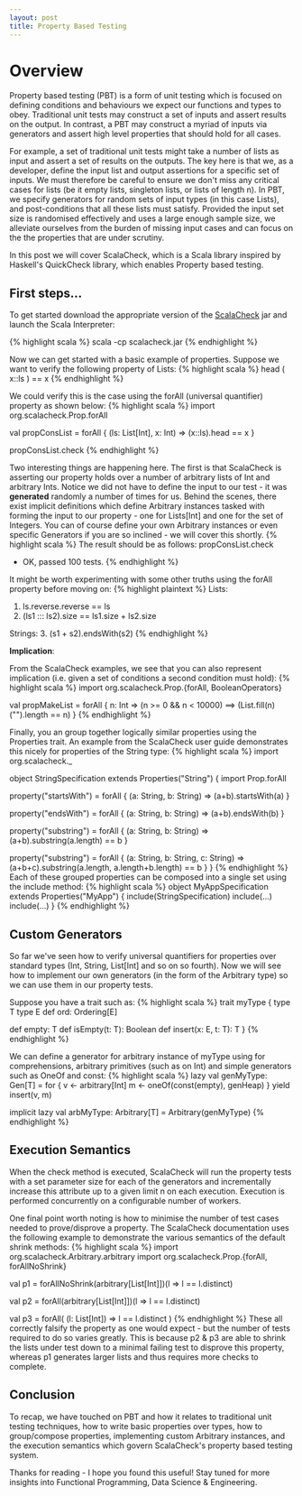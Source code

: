 ```yaml
---
layout: post
title: Property Based Testing
---
```


# Overview

Property based testing (PBT) is a form of unit testing which is focused on defining conditions and behaviours we expect our functions and types to obey. Traditional unit tests may construct a set of inputs and assert results on the output. In contrast, a PBT may construct a myriad of inputs via generators and assert high level properties that should hold for all cases.

For example, a set of traditional unit tests might take a number of lists as input and assert a set of results on the outputs. The key here is that we, as a developer, define the input list and output assertions for a specific set of inputs. We must therefore be careful to ensure we don't miss any critical cases for lists (be it empty lists, singleton lists, or lists of length n). In PBT, we specify generators for random sets of input types (in this case Lists), and post-conditions that all these lists must satisfy. Provided the input set size is randomised effectively and uses a large enough sample size, we alleviate ourselves from the burden of missing input cases and can focus on the the properties that are under scrutiny.

In this post we will cover ScalaCheck, which is a Scala library inspired by Haskell's QuickCheck library, which enables Property based testing.

## First steps...

To get started download the appropriate version of the [ScalaCheck](https://www.scalacheck.org/download.html) jar and launch the Scala Interpreter:

{% highlight scala %}
scala -cp scalacheck.jar
{% endhighlight %}

Now we can get started with a basic example of properties. Suppose we want to verify the following property of Lists:
{% highlight scala %}
head ( x::ls ) == x
{% endhighlight %}

We could verify this is the case using the forAll (universal quantifier) property as shown below:
{% highlight scala %}
import org.scalacheck.Prop.forAll

val propConsList = forAll { (ls: List[Int], x: Int) => 
(x::ls).head == x }

propConsList.check
{% endhighlight %}

Two interesting things are happening here. The first is that ScalaCheck is asserting our property holds over a number of arbitrary lists of Int and arbitrary Ints. Notice we did not have to define the input to our test - it was **generated** randomly a number of times for us. Behind the scenes, there exist implicit definitions which define Arbitrary instances tasked with forming the input to our property - one for Lists[Int] and one for the set of Integers. You can of course define your own Arbitrary instances or even specific Generators if you are so inclined - we will cover this shortly.
{% highlight scala %}
The result should be as follows:
propConsList.check
+ OK, passed 100 tests.
{% endhighlight %}

It might be worth experimenting with some other truths using the forAll property before moving on:
{% highlight plaintext %}
Lists:
1. ls.reverse.reverse == ls
2. (ls1 ::: ls2).size == ls1.size + ls2.size

Strings:
3. (s1 + s2).endsWith(s2)
{% endhighlight %}

**Implication**:

From the ScalaCheck examples, we see that you can also represent implication (i.e. given a set of conditions a second condition must hold):
{% highlight scala %}
import org.scalacheck.Prop.{forAll, BooleanOperators}

val propMakeList = forAll { n: Int =>
  (n >= 0 && n < 10000) ==> (List.fill(n)("").length == n)
}
{% endhighlight %}

Finally, you an group together logically similar properties using the Properties trait. An example from the ScalaCheck user guide demonstrates this nicely for properties of the String type:
{% highlight scala %}
import org.scalacheck._

object StringSpecification extends Properties("String") {
  import Prop.forAll

  property("startsWith") = forAll { (a: String, b: String) =>
    (a+b).startsWith(a)
  }

  property("endsWith") = forAll { (a: String, b: String) =>
    (a+b).endsWith(b)
  }

  property("substring") = forAll { (a: String, b: String) =>
    (a+b).substring(a.length) == b
  }

  property("substring") = forAll { (a: String, b: String, c: String) =>
    (a+b+c).substring(a.length, a.length+b.length) == b
  }
}
{% endhighlight %}
Each of these grouped properties can be composed into a single set using the include method:
{% highlight scala %}
object MyAppSpecification extends Properties("MyApp") {
  include(StringSpecification)
  include(...)
  include(...)
}
{% endhighlight %}

## Custom Generators
So far we've seen how to verify universal quantifiers for properties over standard types (Int, String, List[Int] and so on so fourth). Now we will see how to implement our own generators (in the form of the Arbitrary type) so we can use them in our property tests.

Suppose you have a trait such as:
{% highlight scala %}
trait myType {
  type T 
  type E 
  def ord: Ordering[E]

  def empty: T
  def isEmpty(t: T): Boolean
  def insert(x: E, t: T): T
}
{% endhighlight %}

We can define a generator for arbitrary instance of myType using for comprehensions, arbitrary primitives (such as on Int) and simple generators such as OneOf and const:
{% highlight scala %}
  lazy val genMyType: Gen[T] = for {
    v <- arbitrary[Int]
    m <- oneOf(const(empty), genHeap)
  } yield insert(v, m)

  implicit lazy val arbMyType: Arbitrary[T] = Arbitrary(genMyType)
{% endhighlight %}

## Execution Semantics

When the check method is executed, ScalaCheck will run the property tests with a set parameter size for each of the generators and incrementally increase this attribute up to a given limit n on each execution. Execution is performed concurrently on a configurable number of workers.

One final point worth noting is how to minimise the number of test cases needed to prove/disprove a property. The ScalaCheck documentation uses the following example to demonstrate the various semantics of the default shrink methods:
{% highlight scala %}
import org.scalacheck.Arbitrary.arbitrary
import org.scalacheck.Prop.{forAll, forAllNoShrink}

val p1 = forAllNoShrink(arbitrary[List[Int]])(l => l == l.distinct)

val p2 = forAll(arbitrary[List[Int]])(l => l == l.distinct)

val p3 = forAll( (l: List[Int]) => l == l.distinct )
{% endhighlight %}
These all correctly falsify the property as one would expect - but the number of tests required to do so varies greatly. This is because p2 & p3 are able to shrink the lists under test down to a minimal failing test to disprove this property, whereas p1 generates larger lists and thus requires more checks to complete.

## Conclusion

To recap, we have touched on PBT and how it relates to traditional unit testing techniques, how to write basic properties over types, how to group/compose properties, implementing custom Arbitrary instances, and the execution semantics which govern ScalaCheck's property based testing system.

Thanks for reading - I hope you found this useful! Stay tuned for more insights into Functional Programming, Data Science & Engineering.

